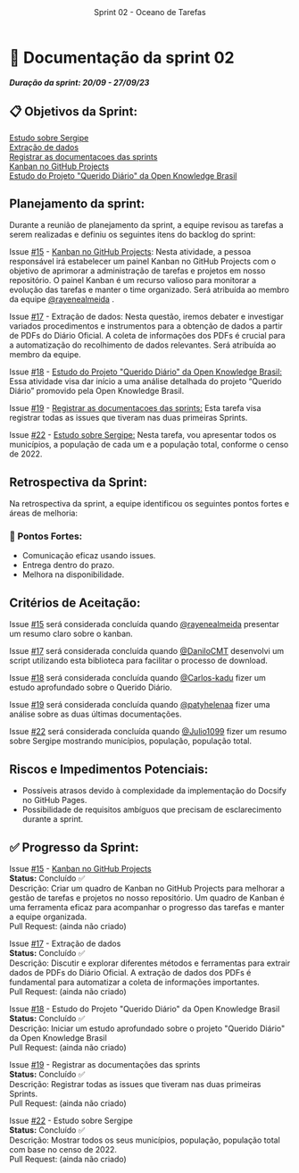 <header>
    Sprint 02 - Oceano de Tarefas
</header>
<div class="doc-body">
<!-- ADD O CONTEÚDO ABAIXO -->

# 📜 Documentação da sprint 02 
***Duração da sprint: 20/09 - 27/09/23*** 

## 📋 Objetivos da Sprint: 

[Estudo sobre Sergipe](https://github.com/unb-mds/2023-2-Squad04/issues/22) <br>
[Extração de dados](https://github.com/unb-mds/2023-2-Squad04/issues/17) <br>
[Registrar as documentacoes das sprints](https://github.com/unb-mds/2023-2-Squad04/issues/19)<br> 
[Kanban no GitHub Projects](https://github.com/unb-mds/2023-2-Squad04/issues/15) <br>
[Estudo do Projeto "Querido Diário" da Open Knowledge Brasil](https://github.com/unb-mds/2023-2-Squad04/issues/18) <br>


## Planejamento da sprint: 

Durante a reunião de planejamento da sprint, a equipe revisou as tarefas a serem realizadas e definiu os seguintes itens do backlog do sprint: 

Issue [#15](https://github.com/unb-mds/2023-2-Squad04/issues/15) - [Kanban no GitHub Projects](https://github.com/unb-mds/2023-2-Squad04/issues/15): Nesta atividade, a pessoa responsável irá estabelecer um painel Kanban no GitHub Projects com o objetivo de aprimorar a administração de tarefas e projetos em nosso repositório. O painel Kanban é um recurso valioso para monitorar a evolução das tarefas e manter o time organizado. Será atribuída ao membro da equipe [@rayenealmeida](https://github.com/rayenealmeida) . 

Issue [#17](https://github.com/unb-mds/2023-2-Squad04/issues/17) - Extração de dados: Nesta questão, iremos debater e investigar variados procedimentos e instrumentos para a obtenção de dados a partir de PDFs do Diário Oficial. A coleta de informações dos PDFs é crucial para a automatização do recolhimento de dados relevantes. Será atribuída ao membro da equipe. 

Issue [#18](https://github.com/unb-mds/2023-2-Squad04/issues/18) - [Estudo do Projeto "Querido Diário" da Open Knowledge Brasil:](https://github.com/unb-mds/2023-2-Squad04/issues/18)  Essa atividade visa dar início a uma análise detalhada do projeto “Querido Diário” promovido pela Open Knowledge Brasil. 

Issue [#19](https://github.com/unb-mds/2023-2-Squad04/issues/19) - [Registrar as documentacoes das sprints:](https://github.com/unb-mds/2023-2-Squad04/issues/19) Esta tarefa visa registrar todas as issues que tiveram nas duas primeiras Sprints. 

Issue [#22](https://github.com/unb-mds/2023-2-Squad04/issues/22) - [Estudo sobre Sergipe:](https://github.com/unb-mds/2023-2-Squad04/issues/22) Nesta tarefa, vou apresentar todos os municípios, a população de cada um e a população total, conforme o censo de 2022. 

  

## Retrospectiva da Sprint:  

  

Na retrospectiva da sprint, a equipe identificou os seguintes pontos fortes e áreas de melhoria: 

  

### 💪 Pontos Fortes: 
- Comunicação eficaz usando issues. 
- Entrega dentro do prazo. 
- Melhora na disponibilidade. 


## Critérios de Aceitação: 
Issue [#15](https://github.com/unb-mds/2023-2-Squad04/issues/15) será considerada concluída quando [@rayenealmeida](https://github.com/rayenealmeida) presentar um resumo claro sobre o kanban. 

Issue [#17](https://github.com/unb-mds/2023-2-Squad04/issues/17) será considerada concluída quando [@DaniloCMT](https://github.com/DaniloCMT) desenvolvi um script utilizando esta biblioteca para facilitar o processo de download. 

Issue [#18](https://github.com/unb-mds/2023-2-Squad04/issues/18) será considerada concluída quando [@Carlos-kadu](https://github.com/Carlos-kadu) fizer um estudo aprofundado sobre o Querido Diário. 

Issue [#19](https://github.com/unb-mds/2023-2-Squad04/issues/19) será considerada concluída quando [@patyhelenaa](https://github.com/patyhelenaa) fizer uma análise sobre as duas últimas documentações. 

Issue [#22](https://github.com/unb-mds/2023-2-Squad04/issues/22) será considerada concluída quando [@Julio1099](https://github.com/Julio1099) fizer um resumo sobre Sergipe mostrando municípios, população, população total. 

 

## Riscos e Impedimentos Potenciais: 
- Possíveis atrasos devido à complexidade da implementação do Docsify no GitHub Pages. 
- Possibilidade de requisitos ambíguos que precisam de esclarecimento durante a sprint. 

  

## ✅ Progresso da Sprint: 
Issue [#15](https://github.com/unb-mds/2023-2-Squad04/issues/15) - [Kanban no GitHub Projects](https://github.com/unb-mds/2023-2-Squad04/issues/15) <br>
**Status:** Concluído ✅ <br>
Descrição: Criar um quadro de Kanban no GitHub Projects para melhorar a gestão de tarefas e projetos no nosso repositório. Um quadro de Kanban é uma ferramenta eficaz para acompanhar o progresso das tarefas e manter a equipe organizada. <br>
Pull Request: (ainda não criado) 

Issue [#17](https://github.com/unb-mds/2023-2-Squad04/issues/17) - Extração de dados <br>
**Status:** Concluído ✅ <br>
Descrição: Discutir e explorar diferentes métodos e ferramentas para extrair dados de PDFs do Diário Oficial. A extração de dados dos PDFs é fundamental para automatizar a coleta de informações importantes. <br>
Pull Request: (ainda não criado) 

Issue [#18](https://github.com/unb-mds/2023-2-Squad04/issues/18) - Estudo do Projeto "Querido Diário" da Open Knowledge Brasil <br>
**Status:** Concluído ✅ <br>
Descrição: Iniciar um estudo aprofundado sobre o projeto "Querido Diário" da Open Knowledge Brasil <br>
Pull Request: (ainda não criado) 

Issue [#19](https://github.com/unb-mds/2023-2-Squad04/issues/19) - Registrar as documentações das sprints <br>
**Status:** Concluído ✅ <br>
Descrição: Registrar todas as issues que tiveram nas duas primeiras Sprints. <br>
Pull Request: (ainda não criado) <br>

Issue [#22](https://github.com/unb-mds/2023-2-Squad04/issues/22) - Estudo sobre Sergipe <br>
**Status:** Concluído ✅ <br>
Descrição: Mostrar todos os seus municípios, população, população total com base no censo de 2022. <br>
Pull Request: (ainda não criado)

<!-- ADD O CONTEÚDO ACIMA -->
</div>